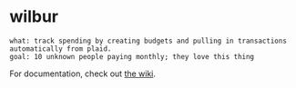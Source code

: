 # wilbur

```
what: track spending by creating budgets and pulling in transactions automatically from plaid.
goal: 10 unknown people paying monthly; they love this thing
```

For documentation, check out [the wiki](https://github.com/tmm/wilbur/wiki).
